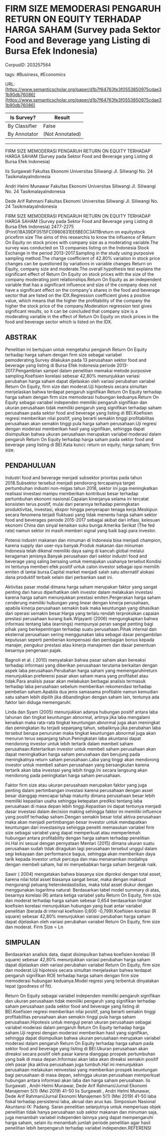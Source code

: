 # FIRM SIZE MEMODERASI PENGARUH RETURN ON EQUITY TERHADAP HARGA SAHAM (Survey pada Sektor Food and Beverage yang Listing di Bursa Efek Indonesia)

CorpusID: 203257564
 
tags: #Business, #Economics

URL: [https://www.semanticscholar.org/paper/d1b7f64763fe3f0553850975cdae31b90db76086](https://www.semanticscholar.org/paper/d1b7f64763fe3f0553850975cdae31b90db76086)
 
| Is Survey?        | Result          |
| ----------------- | --------------- |
| By Classifier     | False |
| By Annotator      | (Not Annotated) |

---

FIRM SIZE MEMODERASI PENGARUH RETURN ON EQUITY TERHADAP HARGA SAHAM (Survey pada Sektor Food and Beverage yang Listing di Bursa Efek Indonesia)


Iis Surgawati 
Fakultas Ekonomi Universitas Siliwangi
Jl. Siliwangi No. 24 TasikmalayaIndonesia

Andri Helmi Munawar 
Fakultas Ekonomi Universitas Siliwangi
Jl. Siliwangi No. 24 TasikmalayaIndonesia

Dede Arif Rahmani 
Fakultas Ekonomi Universitas Siliwangi
Jl. Siliwangi No. 24 TasikmalayaIndonesia

FIRM SIZE MEMODERASI PENGARUH RETURN ON EQUITY TERHADAP HARGA SAHAM (Survey pada Sektor Food and Beverage yang Listing di Bursa Efek Indonesia)
2477-2275 (Print)18A39DF0515FC0980831EE6BE0C3A11Breturn on equitystock pricefirm size
The aims of this researchis to know the influence of Return On Equity on stock prices with company size as a moderating variable.The survey was conducted on 13 companies listing on the Indonesia Stock Exchange in the period 2013-2017.Sampling in the study using purposive sampling method.The change coefficient of 42.80% variation in stock price changes can be questioned by variations in variable changes Return on Equity, company size and moderate.The overall hypothesis test explains the significant effect of Return On Equity on stock prices with the size of the company moderating joint relationships.Return On Equity as an independent variable that has a significant influence and size of the company does not have a significant effect on the company's shares in the food and beverage sector that are listed on the IDX.Regression coefficient gives a positive value, which means that the higher the profitability of the company the higher the stock price of the company.Moderation regression test gives significant results, so it can be concluded that company size is a moderating variable in the effect of Return On Equity on stock prices in the food and beverage sector which is listed on the IDX.

## ABSTRAK

Penelitian ini bertujuan untuk mengetahui pengaruh Return On Equity terhadap harga saham dengan firm size sebagai variabel pemoderating.Survey dilakukan pada 13 perusahaan sektor food and beverage yang listing di Bursa Efek Indonesia periode 2013-2017.Pengambilan sampel dalam penelitian memakai metode purposive sampling.Koefisien korelasi sebesar 42,80% menunjukkan variasi perubahan harga saham dapat dijelaskan oleh variasi perubahan variabel Return On Equity, firm size dan moderat.Uji hipotesis secara simultan menjelaskan bahwa terdapat pengaruh signifikan Return On Equity terhadap harga saham dengan firm size memoderasi hubungan keduanya.Return On Equity sebagai variabel independen memiliki pengaruh signifikan dan ukuran perusahaan tidak memiliki pengaruh yang signifikan terhadap saham perusahaan pada sektor food and beverage yang listing di BEI.Koefisien regresi memberikan nilai positif, yang berarti semakin tinggi profitabilitas perusahaan akan semakin tinggi pula harga saham perusahaan.Uji regresi dengan moderasi memberikan hasil yang signifikan, sehingga dapat disimpulkan bahwa ukuran perusahaan merupakan variabel moderasi dalam pengaruh Return On Equity terhadap harga saham pada sektor food and beverage yang listing di BEI.Kata kunci: return on equity; harga saham; firm size.


## PENDAHULUAN

Industri food and beverage menjadi subsektor prioritas pada tahun 2018.Subsektor tersebut menjadi pendorong tercapainya target pertumbuhan industri non-migas tahun 2018, sektor ini juga meningkatkan realisasi investasi mampu memberikan kontribusi besar terhadap pertumbuhan ekonomi nasional.Capaian kinerjanya selama ini tercatat konsisten terus positif, mulai dari perannya terhadap peningkatan produktivitas, investasi, ekspor hingga penyerapan tenaga kerja.Meskipun secara fenomena terjadi fluktuasi yang tidak menentu harga saham sektor food and beverages periode 2015-2017 sebagai akibat dari inflasi, kelesuan ekonomi China dan sinyal kenaikan suku bunga Amerika Serikat (The fed rate) namun sektor ini masih memberi signal yang baik bagi para investor.

Potensi industri makanan dan minuman di Indonesia bisa menjadi champion, karena supply dan user-nya banyak.Produk makanan dan minuman Indonesia telah dikenal memiliki daya saing di kancah global melalui keragaman jenisnya.Banyak perusahaan dari sektor industri food and beverage yang saling bersaing untuk memajukan usahanya tersebut.Kondisi ini tentunya memberi efek positif untuk calon investor sebagai opsi memilih emiten di lantai bursa.Capital market menjadi salah satu alternatif alokasi dana produktif terbaik selain dari perbankan saat ini.

Aktivitas pasar modal dimana harga saham merupakan faktor yang sangat penting dan harus diperhatikan oleh investor dalam melakukan investasi karena harga saham menunjukkan prestasi emiten.Pergerakan harga saham cenderung memiliki hubungan yang linear dengan kinerja perusahaan, apabila kinerja perusahaan semakin baik maka keuntungan yang dihasilkan dari operasi semakin besar.Harga yang terlalu rendah terproksikan capaian prestasi perusahaan kurang baik.Wijayanti (2006) mengungkapkan bahwa informasi tentang laba (earnings) mempunyai peran sangat penting bagi pihak yang berkepentingan terhadap suatu perusahaan.Pihak internal dan eksternal perusahaan sering menggunakan laba sebagai dasar pengambilan keputusan seperti pemberian kompensasi dan pembagian bonus kepada manajer, pengukur prestasi atau kinerja manajemen dan dasar penentuan besarnya pengenaan pajak.

Bagnoli et al. ( 2010) menyatakan bahwa pasar saham akan bereaksi terhadap informasi yang diberikan perusahaan terutama berkaitan dengan aspek laba perusahaan.Perubahan harga saham yang memengaruhireturn menunjukkan preferensi pasar akan saham mana yang profitabel atau tidak.Para analisis pasar akan melakukan berbagai analisis termasuk terhadap laba perusahaan sebelum memberikan rekomendasi terhadap pembelian saham.Apabila dua jenis samasama profitable namun kemudian satu saham lebih dipilih jika dibandingkan dengan saham lain, tentunya ada faktor lain diduga memengaruhi.

Linda dan Syam (2005) menunjukkan adanya hubungan positif antara laba tahunan dan tingkat keuntungan abnormal, artinya jika laba mengalami kenaikan maka rata-rata tingkat keuntungan abnormal juga akan meningkat dan peningkatan itu terjadi sepanjang tahun, sebaliknya jika perubahan laba tersebut berupa penurunan maka tingkat keuntungan abnormal juga akan menurun terus sepanjang tahun.Peningkatan laba akuntansi dapat mendorong investor untuk lebih tertarik dalam membeli saham perusahaan.Ketertarikan investor untuk membeli saham perusahaan akan dapat meningkatkan harga saham perusahaan dan berujung pada meningkatnya return saham perusahaan.Laba yang tinggi akan mendorong investor untuk membeli saham perusahaan yang bersangkutan karena tertarik akan laba investasi yang lebih tinggi.Ini secara langsung akan mendorong pada peningkatan harga saham perusahaan.

Faktor firm size atau ukuran perusahaan merupakan faktor yang juga penting dalam pertimbangan investasi karena perusahaan dengan asset besar dianggap mencapai tahap maturity dimana perusahaan besar lebih memiliki kepastian usaha sehingga ketepatan prediksi tentang laba perusahaan di masa depan lebih tinggi.Kepastian ini dapat tentunya menjadi dasar investasi dalam decision making sehingga faktor ini memiliki influence yang positif terhadap saham.Dengan semakin besar total aktiva perusahaan maka akan menjadi pertimbangan besar investor untuk mendapatkan keuntungan dari investasinya sehingga peneliti memasukan variabel firm size sebagai variabel yang dapat memperkuat atau memperlemah hubungan antara profitability dengan harga saham terhadap penelitian ini.Hal ini sesuai dengan pernyataan Mentari (2015) dimana ukuran suatu perusahaan sudah tidak diragukan lagi perusahaan tersebut unggul dalam segi kekayaan dan performance bagus, sehingga akan memberikan daya tarik kepada investor untuk percaya dan mau menanamkan modalnya dengan membeli saham, hal ini menyebabkan harga saham bergerak naik.

Sawir ( 2004) mengatakan bahwa biasanya size diproksi dengan total asset, karena nilai total asset biasanya sangat besar, maka dengan maksud mengurangi peluang heterokedastisitas, maka total asset diukur dengan menggunakan logaritma natural: Berdasarkan tabel model summary di atas, besarnya korelasi (R) antara ketiga variabel yaitu Return On Equity, firm size dan moderat terhadap harga saham sebesar 0,654 berdasarkan tingkat koefisien korelasi menunjukkan hubungan yang kuat antar variabel penelitian (berada di interval koefisien 0,600 -0,799).Koefisien korelasi (R square) sebesar 42,80% menunjukkan variasi perubahan harga saham dapat dijelaskan oleh variasi perubahan variabel Return On Equity, firm size dan moderat.
Firm Size = Ln

## SIMPULAN

Berdasarkan analisis data, dapat disimpulkan bahwa koefisien korelasi (R square) sebesar 42,80% menunjukkan variasi perubahan harga saham dapat dijelaskan oleh variasi perubahan variabel Return On Equity, firm size dan moderat.Uji hipotesis secara simultan menjelaskan bahwa terdapat pengaruh signifikan ROE terhadap harga saham dengan firm size memoderasi hubungan keduanya.Model regresi yang terbentuk dinyatakan tepat (goodness of fit).

Return On Equity sebagai variabel independen memiliki pengaruh signifikan dan ukuran perusahaan tidak memiliki pengaruh yang signifikan terhadap saham perusahaan pada sektor food and beverage yang listing di BEI.Koefisien regresi memberikan nilai positif, yang berarti semakin tinggi profitabilitas perusahaan akan semakin tinggi pula harga saham perusahaan.Hipotesis untuk menguji peran ukuran perusahaan sebagai variabel moderasi dalam pengaruh Return On Equity terhadap harga saham.Uji regresi dengan moderasi memberikan hasil yang signifikan, sehingga dapat disimpulkan bahwa ukuran perusahaan merupakan variabel moderasi dalam pengaruh Return On Equity terhadap harga saham pada sektor food and beverage yang listing di BEI.Ukuran perusahaan akan direaksi secara positif oleh pasar karena dianggap prospek pertumbuhan yang baik di masa depan.Informasi akan laba akan direaksi semakin positif oleh pasar jika aktiva perusahaan juga tumbuh.Hal ini menunjukkan perusahaan melakukan reinvestasi yang memberikan prospek keuntungan bagi perusahaan di masa depan, sehingga ukuran perusahaan memperkuat hubungan antara informasi akan laba dan harga saham perusahaan.
 Iis Surgawati , Andri Helmi Munawar, Dede Arif Rahmani/Jurnal Ekonomi Manajemen 5(1) (Mei 2019) 41-50
Iis Surgawati , Andri Helmi Munawar, Dede Arif Rahmani/Jurnal Ekonomi Manajemen 5(1) (Mei 2019) 41-50 laba fiskal terhadap persistensi laba, akrual dan arus kas. Simposium Nasional Akuntansi IX: Padang.
Saran penelitian selanjutnya untuk memperluas objek penelitian tidak hanya perusahaan sub sektor makanan dan minuman saja, juga menambah variabel independen lainnya yang dapat mempengaruhi harga saham, selain itu menambah jumlah periode penelitian agar hasil penelitian lebih berpengaruh terhadap variabel independen.REFERENSI